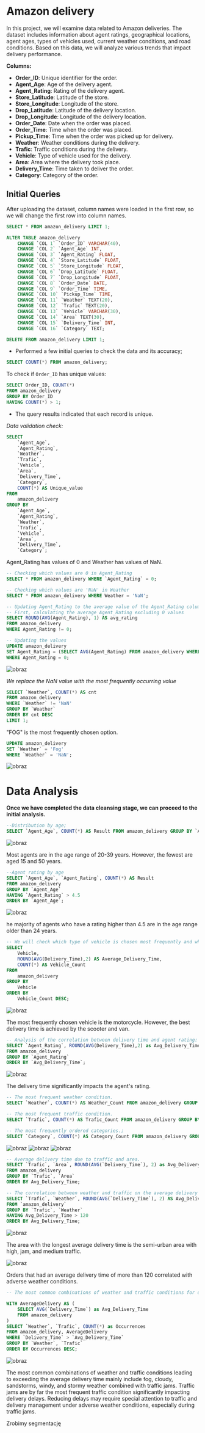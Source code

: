 # Amazon delivery
In this project, we will examine data related to Amazon deliveries. The dataset includes information about agent ratings, geographical locations, agent ages, types of vehicles used, current weather conditions, and road conditions. Based on this data, we will analyze various trends that impact delivery performance.

**Columns:**
- **Order_ID**: Unique identifier for the order.
- **Agent_Age**: Age of the delivery agent.
- **Agent_Rating**: Rating of the delivery agent.
- **Store_Latitude**: Latitude of the store.
- **Store_Longitude**: Longitude of the store.
- **Drop_Latitude**: Latitude of the delivery location.
- **Drop_Longitude**: Longitude of the delivery location.
- **Order_Date**: Date when the order was placed.
- **Order_Time**: Time when the order was placed.
- **Pickup_Time**: Time when the order was picked up for delivery.
- **Weather**: Weather conditions during the delivery.
- **Trafic**: Traffic conditions during the delivery.
- **Vehicle**: Type of vehicle used for the delivery.
- **Area**: Area where the delivery took place.
- **Delivery_Time**: Time taken to deliver the order.
- **Category**: Category of the order.

## Initial Queries

After uploading the dataset, column names were loaded in the first row, so we will change the first row into column names.

```sql
SELECT * FROM amazon_delivery LIMIT 1;

ALTER TABLE amazon_delivery 
    CHANGE `COL 1` `Order_ID` VARCHAR(40),
    CHANGE `COL 2` `Agent_Age` INT,
    CHANGE `COL 3` `Agent_Rating` FLOAT,
    CHANGE `COL 4` `Store_Latitude` FLOAT,
    CHANGE `COL 5` `Store_Longitude` FLOAT,
    CHANGE `COL 6` `Drop_Latitude` FLOAT,
    CHANGE `COL 7` `Drop_Longitude` FLOAT,
    CHANGE `COL 8` `Order_Date` DATE,
    CHANGE `COL 9` `Order_Time` TIME,
    CHANGE `COL 10` `Pickup_Time` TIME,
    CHANGE `COL 11` `Weather` TEXT(20),
    CHANGE `COL 12` `Trafic` TEXT(20),
    CHANGE `COL 13` `Vehicle` VARCHAR(30),
    CHANGE `COL 14` `Area` TEXT(30),
    CHANGE `COL 15` `Delivery_Time` INT,
    CHANGE `COL 16` `Category` TEXT;

DELETE FROM amazon_delivery LIMIT 1;
```


* Performed a few initial queries to check the data and its accuracy; 

```sql
SELECT COUNT(*) FROM amazon_delivery;
```

To check if `Order_ID` has unique values:

```sql
SELECT Order_ID, COUNT(*)
FROM amazon_delivery
GROUP BY Order_ID
HAVING COUNT(*) > 1;
```
* The query results indicated that each record is unique. 

*Data validation check:*
```sql
SELECT
    `Agent_Age`,
    `Agent_Rating`,
    `Weather`,
    `Trafic`,
    `Vehicle`,
    `Area`,
    `Delivery_Time`,
    `Category`,
    COUNT(*) AS Unique_value
FROM
    amazon_delivery
GROUP BY
    `Agent_Age`,
    `Agent_Rating`,
    `Weather`,
    `Trafic`,
    `Vehicle`,
    `Area`,
    `Delivery_Time`,
    `Category`;
```

Agent_Rating has values of 0 and Weather has values of NaN.

```sql
-- Checking which values are 0 in Agent_Rating
SELECT * FROM amazon_delivery WHERE `Agent_Rating` = 0;

-- Checking which values are 'NaN' in Weather
SELECT * FROM amazon_delivery WHERE Weather = 'NaN';

-- Updating Agent_Rating to the average value of the Agent_Rating column
-- First, calculating the average Agent_Rating excluding 0 values
SELECT ROUND(AVG(Agent_Rating), 1) AS avg_rating
FROM amazon_delivery
WHERE Agent_Rating != 0;

-- Updating the values
UPDATE amazon_delivery
SET Agent_Rating = (SELECT AVG(Agent_Rating) FROM amazon_delivery WHERE Agent_Rating != 0)
WHERE Agent_Rating = 0;
```

![obraz](https://github.com/biku89/Amazon-delivery/assets/169537978/86144f93-6797-4d24-ad80-276675ddf87b)

*We replace the NaN value with the most frequently occurring value* 
```sql
SELECT `Weather`, COUNT(*) AS cnt
FROM amazon_delivery
WHERE `Weather` != 'NaN'
GROUP BY `Weather`
ORDER BY cnt DESC
LIMIT 1;
```

"FOG" is the most frequently chosen option.

```sql
UPDATE amazon_delivery
SET `Weather` = 'Fog'
WHERE `Weather` = 'NaN';
```

![obraz](https://github.com/biku89/Amazon-delivery/assets/169537978/fd72b58b-8406-4e71-8533-a91323c3a6be)

# Data Analysis
**Once we have completed the data cleansing stage, we can proceed to the initial analysis.**

```sql
--Distribution by age;
SELECT `Agent_Age`, COUNT(*) AS Result FROM amazon_delivery GROUP BY `Agent_Age`;
```

![obraz](https://github.com/biku89/Amazon-delivery/assets/169537978/19ad98f5-e942-4eae-9d5b-4c38dbf41858)

Most agents are in the age range of 20-39 years. However, the fewest are aged 15 and 50 years.

```sql
--Agent rating by age 
SELECT `Agent_Age`, `Agent_Rating`, COUNT(*) AS Result
FROM amazon_delivery
GROUP BY `Agent_Age`
HAVING `Agent_Rating` > 4.5
ORDER BY `Agent_Age`;
```

![obraz](https://github.com/user-attachments/assets/b3f64756-ceea-4ab0-88e4-bff90c79343c)

he majority of agents who have a rating higher than 4.5 are in the age range older than 24 years.

```sql
-- We will check which type of vehicle is chosen most frequently and what is the average delivery time by vehicle.
SELECT
    Vehicle,
    ROUND(AVG(Delivery_Time),2) AS Average_Delivery_Time,
    COUNT(*) AS Vehicle_Count
FROM
    amazon_delivery
GROUP BY
    Vehicle
ORDER BY
    Vehicle_Count DESC;
```

![obraz](https://github.com/user-attachments/assets/2f8aaf2a-7d4e-4198-b83e-af6520e0b6d4)

The most frequently chosen vehicle is the motorcycle. However, the best delivery time is achieved by the scooter and van.

```sql
-- Analysis of the correlation between delivery time and agent rating:
SELECT `Agent_Rating`, ROUND(AVG(Delivery_Time),2) as Avg_Delivery_Time
FROM amazon_delivery
GROUP BY `Agent_Rating`
ORDER BY `Avg_Delivery_Time`;
```
![obraz](https://github.com/biku89/Amazon-delivery/assets/169537978/e98b04bc-d260-4c19-af21-950bcca54cbe)

The delivery time significantly impacts the agent's rating.

```sql
-- The most frequent weather condition. 
SELECT `Weather`, COUNT(*) AS Weather_Count FROM amazon_delivery GROUP BY `Weather`;

-- The most frequent traffic condition. 
SELECT `Trafic`, COUNT(*) AS Trafic_Count FROM amazon_delivery GROUP BY `Trafic`;

-- The most frequently ordered categories.;
SELECT `Category`, COUNT(*) AS Category_Count FROM amazon_delivery GROUP BY `Category`;
```
![obraz](https://github.com/user-attachments/assets/4ffa1f59-cb49-4b7e-9ea5-91a6ff92a2a8) ![obraz](https://github.com/user-attachments/assets/b60f7069-7550-46f4-b80d-90698623c39d) ![obraz](https://github.com/user-attachments/assets/e6a9b6c9-539e-4101-b382-b1b8ec24ba60)

```sql
-- Average delivery time due to traffic and area.
SELECT `Trafic`, `Area`, ROUND(AVG(`Delivery_Time`), 2) as Avg_Delivery_Time 
FROM amazon_delivery 
GROUP BY `Trafic`, `Area` 
ORDER BY Avg_Delivery_Time;

-- The correlation between weather and traffic on the average delivery time.
SELECT `Trafic`, `Weather`, ROUND(AVG(`Delivery_Time`), 2) AS Avg_Delivery_Time
FROM `amazon_delivery`
GROUP BY `Trafic`, `Weather`
HAVING Avg_Delivery_Time > 120
ORDER BY Avg_Delivery_Time;


```
![obraz](https://github.com/user-attachments/assets/adc670ca-e3df-462e-a71a-131c7f17c3de)

The area with the longest average delivery time is the semi-urban area with high, jam, and medium traffic.

![obraz](https://github.com/user-attachments/assets/edc83350-cdcd-4f34-a220-3d80b2907e5c)

Orders that had an average delivery time of more than 120 correlated with adverse weather conditions.

```sql
-- The most common combinations of weather and traffic conditions for deliveries that exceeded the average delivery time.

WITH AverageDelivery AS (
    SELECT AVG(`Delivery_Time`) as Avg_Delivery_Time
    FROM amazon_delivery
)
SELECT `Weather`, `Trafic`, COUNT(*) as Occurrences
FROM amazon_delivery, AverageDelivery
WHERE `Delivery_Time` > `Avg_Delivery_Time`
GROUP BY `Weather`, `Trafic`
ORDER BY Occurrences DESC;
```
![obraz](https://github.com/user-attachments/assets/99cc95a5-5b79-452f-8d5d-2ea5e0e89844)

The most common combinations of weather and traffic conditions leading to exceeding the average delivery time mainly include fog, cloudy, sandstorms, windy, and stormy weather combined with traffic jams. Traffic jams are by far the most frequent traffic condition significantly impacting delivery delays. Reducing delays may require special attention to traffic and delivery management under adverse weather conditions, especially during traffic jams.


Zrobimy segmentację








